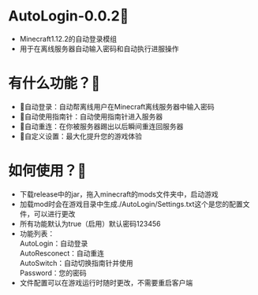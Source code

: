 # AutoLogin-0.0.2🤗
* Minecraft1.12.2的自动登录模组
* 用于在离线服务器自动输入密码和自动执行进服操作
# 有什么功能？🤔
* 💪自动登录：自动帮离线用户在Minecraft离线服务器中输入密码
* 💪自动使用指南针：自动使用指南针进入服务器
* 💪自动重连：在你被服务器踢出以后瞬间重连回服务器
* 💪自定义设置：最大化提升您的游戏体验
# 如何使用？🤔
* 下载release中的jar，拖入minecraft的mods文件夹中，启动游戏
* 加载mod时会在游戏目录中生成./AutoLogin/Settings.txt这个是您的配置文件，可以进行更改
* 所有功能默认为true（启用）默认密码123456
* 功能列表：  
AutoLogin：自动登录  
AutoResconect：自动重连  
AutoSwitch：自动切换指南针并使用  
Password：您的密码  
* 文件配置可以在游戏运行时随时更改，不需要重启客户端